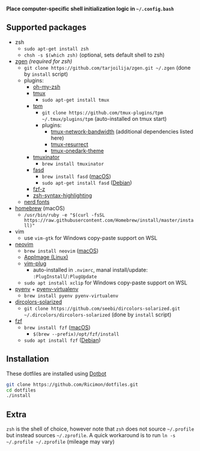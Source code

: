 **Place computer-specific shell initialization logic in `~/.config.bash`**

## Supported packages
- zsh
    - `sudo apt-get install zsh`
    - `chsh -s $(which zsh)` (optional, sets default shell to zsh)
- [zgen](https://github.com/tarjoilija/zgen) *(required for zsh)*
    - `git clone https://github.com/tarjoilija/zgen.git ~/.zgen` (done by `install` script)
    - plugins:
        - [oh-my-zsh](https://github.com/ohmyzsh/ohmyzsh)
        - [tmux](https://github.com/tmux/tmux)
            - `sudo apt-get install tmux`
        - [tpm](https://github.com/tmux-plugins/tpm)
            - `git clone https://github.com/tmux-plugins/tpm ~/.tmux/plugins/tpm` (auto-installed on tmux start)
            - plugins:
                - [tmux-network-bandwidth](https://github.com/xamut/tmux-network-bandwith) (additional dependencies listed here)
                - [tmux-resurrect](https://github.com/tmux-plugins/tmux-resurrect)
                - [tmux-onedark-theme](https://github.com/odedlaz/tmux-onedark-theme)
        - [tmuxinator](https://github.com/tmuxinator/tmuxinator)
            - `brew install tmuxinator`
        - [fasd](https://github.com/clvv/fasd)
            - `brew install fasd` ([macOS](https://github.com/clvv/fasd/wiki/Installing-via-Package-Managers#mac-os-x))
            - `sudo apt-get install fasd` ([Debian](https://github.com/clvv/fasd/wiki/Installing-via-Package-Managers#debian--ubuntu))
        - [fzf-z](https://github.com/andrewferrier/fzf-z)
        - [zsh-syntax-highlighting](https://github.com/zsh-users/zsh-syntax-highlighting)
    - [nerd fonts](https://www.nerdfonts.com/font-downloads)
- [homebrew](https://brew.sh) (macOS)
    - `/usr/bin/ruby -e "$(curl -fsSL https://raw.githubusercontent.com/Homebrew/install/master/install)"`
- vim
    - use `vim-gtk` for Windows copy-paste support on WSL
- [neovim](https://github.com/neovim/neovim)
    - `brew install neovim` ([macOS](https://github.com/neovim/neovim/wiki/Installing-Neovim#macos--os-x))
    - [AppImage (Linux)](https://github.com/neovim/neovim/wiki/Installing-Neovim#appimage-universal-linux-package)
    - [vim-plug](https://github.com/junegunn/vim-plug)
        - auto-installed in `.nvimrc`, manal install/update: `:PlugInstall`/`:PlugUpdate`
    - `sudo apt install xclip` for Windows copy-paste support on WSL
- [pyenv](https://github.com/pyenv/pyenv) + [pyenv-virtualenv](https://github.com/pyenv/pyenv-virtualenv)
    - `brew install pyenv pyenv-virtualenv`
- [dircolors-solarized](https://github.com/seebi/dircolors-solarized)
    - `git clone https://github.com/seebi/dircolors-solarized.git ~/.dircolors/dircolors-solarized` (done by `install` script)
- [fzf](https://github.com/junegunn/fzf)
    - `brew install fzf` ([macOS](https://github.com/junegunn/fzf#using-homebrew))
        - `$(brew --prefix)/opt/fzf/install`
    - `sudo apt install fzf` ([Debian](https://github.com/junegunn/fzf#using-linux-package-managers))

## Installation
These dotfiles are installed using [Dotbot](https://github.com/anishathalye/dotbot)
```bash
git clone https://github.com/Ricimon/dotfiles.git
cd dotfiles
./install
```

## Extra
`zsh` is the shell of choice, however note that `zsh` does not source `~/.profile` but instead sources `~/.zprofile`. A quick workaround is to run `ln -s ~/.profile ~/.zprofile` (mileage may vary)
